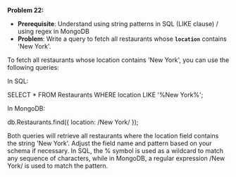 **Problem 22:**

- **Prerequisite**: Understand using string patterns in SQL (LIKE clause) / using regex in MongoDB
- **Problem**: Write a query to fetch all restaurants whose **`location`** contains 'New York'.

To fetch all restaurants whose location contains 'New York', you can use the following queries:

In SQL:

SELECT *
FROM Restaurants
WHERE location LIKE '%New York%';


In MongoDB:

db.Restaurants.find({ location: /New York/ });

Both queries will retrieve all restaurants where the location field contains the string 'New York'. Adjust the field name and pattern based on your schema if necessary. In SQL, the % symbol is used as a wildcard to match any sequence of characters, while in MongoDB, a regular expression /New York/ is used to match the pattern.